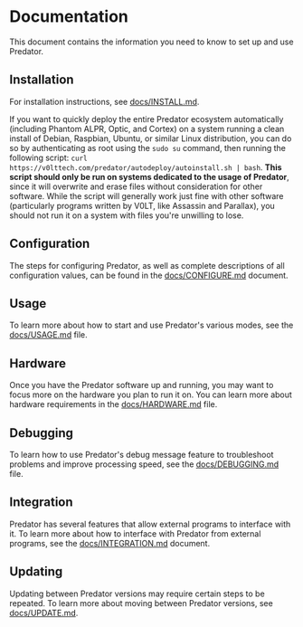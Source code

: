 # Documentation

This document contains the information you need to know to set up and use Predator.


## Installation

For installation instructions, see [docs/INSTALL.md](docs/INSTALL.md).

If you want to quickly deploy the entire Predator ecosystem automatically (including Phantom ALPR, Optic, and Cortex) on a system running a clean install of Debian, Raspbian, Ubuntu, or similar Linux distribution, you can do so by authenticating as root using the `sudo su` command, then running the following script: `curl https://v0lttech.com/predator/autodeploy/autoinstall.sh | bash`. **This script should only be run on systems dedicated to the usage of Predator**, since it will overwrite and erase files without consideration for other software. While the script will generally work just fine with other software (particularly programs written by V0LT, like Assassin and Parallax), you should not run it on a system with files you're unwilling to lose.


## Configuration

The steps for configuring Predator, as well as complete descriptions of all configuration values, can be found in the [docs/CONFIGURE.md](docs/CONFIGURE.md) document.


## Usage

To learn more about how to start and use Predator's various modes, see the [docs/USAGE.md](docs/USAGE.md) file.


## Hardware

Once you have the Predator software up and running, you may want to focus more on the hardware you plan to run it on. You can learn more about hardware requirements in the [docs/HARDWARE.md](docs/HARDWARE.md) file.


## Debugging

To learn how to use Predator's debug message feature to troubleshoot problems and improve processing speed, see the [docs/DEBUGGING.md](docs/DEBUGGING.md) file.


## Integration

Predator has several features that allow external programs to interface with it. To learn more about how to interface with Predator from external programs, see the [docs/INTEGRATION.md](docs/INTEGRATION.md) document.


## Updating

Updating between Predator versions may require certain steps to be repeated. To learn more about moving between Predator versions, see [docs/UPDATE.md](docs/UPDATE.md).
